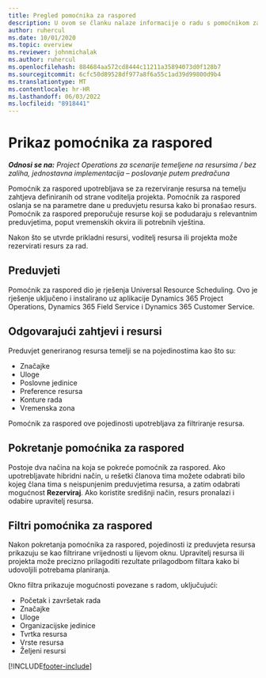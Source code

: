 ```yaml
---
title: Pregled pomoćnika za raspored
description: U ovom se članku nalaze informacije o radu s pomoćnikom za raspored za rezerviranje resursa.
author: ruhercul
ms.date: 10/01/2020
ms.topic: overview
ms.reviewer: johnmichalak
ms.author: ruhercul
ms.openlocfilehash: 884684aa572cd8444c11211a35894073d0f128b7
ms.sourcegitcommit: 6cfc50d89528df977a8f6a55c1ad39d99800d9b4
ms.translationtype: MT
ms.contentlocale: hr-HR
ms.lasthandoff: 06/03/2022
ms.locfileid: "8918441"
---
```

# <a name="schedule-assistant-overview"></a>Prikaz pomoćnika za raspored

_**Odnosi se na:** Project Operations za scenarije temeljene na resursima / bez zaliha, jednostavna implementacija – poslovanje putem predračuna_

Pomoćnik za raspored upotrebljava se za rezerviranje resursa na temelju zahtjeva definiranih od strane voditelja projekta. Pomoćnik za raspored oslanja se na parametre dane u preduvjetu resursa kako bi pronašao resurs. Pomoćnik za raspored preporučuje resurse koji se podudaraju s relevantnim preduvjetima, poput vremenskih okvira ili potrebnih vještina.

Nakon što se utvrde prikladni resursi, voditelj resursa ili projekta može rezervirati resurs za rad.

## <a name="prerequisites"></a>Preduvjeti

Pomoćnik za raspored dio je rješenja Universal Resource Scheduling. Ovo je rješenje uključeno i instalirano uz aplikacije Dynamics 365 Project Operations, Dynamics 365 Field Service i Dynamics 365 Customer Service.

## <a name="matching-requirements-and-resources"></a>Odgovarajući zahtjevi i resursi

Preduvjet generiranog resursa temelji se na pojedinostima kao što su:

-   Značajke
-   Uloge
-   Poslovne jedinice
-   Preference resursa
-   Konture rada
-   Vremenska zona

Pomoćnik za raspored ove pojedinosti upotrebljava za filtriranje resursa.

## <a name="launch-the-schedule-assistant"></a>Pokretanje pomoćnika za raspored

Postoje dva načina na koja se pokreće pomoćnik za raspored. Ako upotrebljavate hibridni način, u rešetki članova tima možete odabrati bilo kojeg člana tima s neispunjenim preduvjetima resursa, a zatim odabrati mogućnost **Rezerviraj**. Ako koristite središnji način, resurs pronalazi i odabire upravitelj resursa.

## <a name="schedule-assistant-filters"></a>Filtri pomoćnika za raspored

Nakon pokretanja pomoćnika za raspored, pojedinosti iz preduvjeta resursa prikazuju se kao filtrirane vrijednosti u lijevom oknu. Upravitelj resursa ili projekta može precizno prilagoditi rezultate prilagodbom filtara kako bi udovoljili potrebama planiranja.

Okno filtra prikazuje mogućnosti povezane s radom, uključujući:

-   Početak i završetak rada
-   Značajke
-   Uloge
-   Organizacijske jedinice
-   Tvrtka resursa
-   Vrste resursa
-   Željeni resursi


[!INCLUDE[footer-include](../includes/footer-banner.md)]